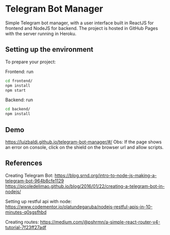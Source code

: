 # Telegram Bot Manager
Simple Telegram bot manager, with a user interface built in ReactJS for frontend and NodeJS for backend.
The project is hosted in GitHub Pages with the server running in Heroku.

## Setting up the environment
To prepare your project:

Frontend:
run
```sh
cd frontend/
npm install
npm start
```

Backend:
run
```sh
cd backend/
npm install
```

## Demo
https://luizbaldi.github.io/telegram-bot-manager/#/
Obs: If the page shows an error on console, click on the shield on the browser url and allow scripts.

## References

Creating Telegram Bot:
https://blog.srnd.org/intro-to-node-js-making-a-telegram-bot-964b8cfe1129
https://picoledelimao.github.io/blog/2016/01/22/creating-a-telegram-bot-in-nodejs/

Setting up restful api with node:
https://www.codementor.io/olatundegaruba/nodejs-restful-apis-in-10-minutes-q0sgsfhbd

Creating routes:
https://medium.com/@pshrmn/a-simple-react-router-v4-tutorial-7f23ff27adf